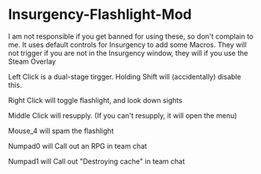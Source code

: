 # Insurgency-Flashlight-Mod
I am not responsible if you get banned for using these, so don't complain to me.
It uses default controls for Insurgency to add some Macros.
They will not trigger if you are not in the Insurgency window, they will if you use the Steam Overlay

Left Click is a dual-stage tirgger. Holding Shift will (accidentally) disable this.

Right Click will toggle flashlight, and look down sights

Middle Click will resupply. (If you can't resupply, it will open the menu)

Mouse_4 will spam the flashlight

Numpad0 will Call out an RPG in team chat

Numpad1 will Call out "Destroying cache" in team chat
